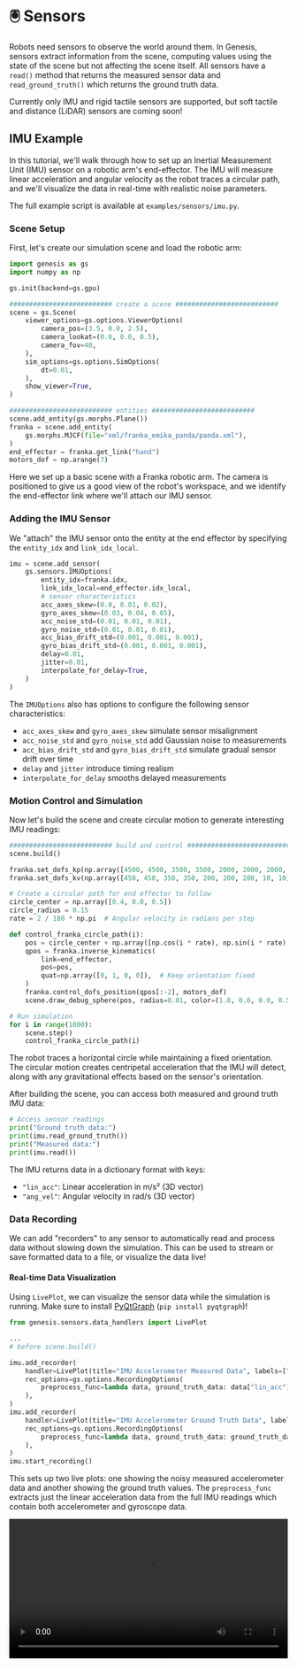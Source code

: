 # 🖲️ Sensors

Robots need sensors to observe the world around them.
In Genesis, sensors extract information from the scene, computing values using the state of the scene but not affecting the scene itself.
All sensors have a `read()` method that returns the measured sensor data and `read_ground_truth()` which returns the ground truth data.

Currently only IMU and rigid tactile sensors are supported, but soft tactile and distance (LiDAR) sensors are coming soon!

## IMU Example

In this tutorial, we'll walk through how to set up an Inertial Measurement Unit (IMU) sensor on a robotic arm's end-effector. The IMU will measure linear acceleration and angular velocity as the robot traces a circular path, and we'll visualize the data in real-time with realistic noise parameters.

The full example script is available at `examples/sensors/imu.py`.

### Scene Setup

First, let's create our simulation scene and load the robotic arm:

```python
import genesis as gs
import numpy as np

gs.init(backend=gs.gpu)

########################## create a scene ##########################
scene = gs.Scene(
    viewer_options=gs.options.ViewerOptions(
        camera_pos=(3.5, 0.0, 2.5),
        camera_lookat=(0.0, 0.0, 0.5),
        camera_fov=40,
    ),
    sim_options=gs.options.SimOptions(
        dt=0.01,
    ),
    show_viewer=True,
)

########################## entities ##########################
scene.add_entity(gs.morphs.Plane())
franka = scene.add_entity(
    gs.morphs.MJCF(file="xml/franka_emika_panda/panda.xml"),
)
end_effector = franka.get_link("hand")
motors_dof = np.arange(7)
```

Here we set up a basic scene with a Franka robotic arm. The camera is positioned to give us a good view of the robot's workspace, and we identify the end-effector link where we'll attach our IMU sensor.

### Adding the IMU Sensor

We "attach" the IMU sensor onto the entity at the end effector by specifying the `entity_idx` and `link_idx_local`.

```python
imu = scene.add_sensor(
    gs.sensors.IMUOptions(
        entity_idx=franka.idx,
        link_idx_local=end_effector.idx_local,
        # sensor characteristics
        acc_axes_skew=(0.0, 0.01, 0.02),
        gyro_axes_skew=(0.03, 0.04, 0.05),
        acc_noise_std=(0.01, 0.01, 0.01),
        gyro_noise_std=(0.01, 0.01, 0.01),
        acc_bias_drift_std=(0.001, 0.001, 0.001),
        gyro_bias_drift_std=(0.001, 0.001, 0.001),
        delay=0.01,
        jitter=0.01,
        interpolate_for_delay=True,
    )
)
```

The `IMUOptions` also has options to configure the following sensor characteristics:
- `acc_axes_skew` and `gyro_axes_skew` simulate sensor misalignment
- `acc_noise_std` and `gyro_noise_std` add Gaussian noise to measurements
- `acc_bias_drift_std` and `gyro_bias_drift_std` simulate gradual sensor drift over time
- `delay` and `jitter` introduce timing realism
- `interpolate_for_delay` smooths delayed measurements

### Motion Control and Simulation

Now let's build the scene and create circular motion to generate interesting IMU readings:

```python
########################## build and control ##########################
scene.build()

franka.set_dofs_kp(np.array([4500, 4500, 3500, 3500, 2000, 2000, 2000, 100, 100]))
franka.set_dofs_kv(np.array([450, 450, 350, 350, 200, 200, 200, 10, 10]))

# Create a circular path for end effector to follow
circle_center = np.array([0.4, 0.0, 0.5])
circle_radius = 0.15
rate = 2 / 180 * np.pi  # Angular velocity in radians per step

def control_franka_circle_path(i):
    pos = circle_center + np.array([np.cos(i * rate), np.sin(i * rate), 0]) * circle_radius
    qpos = franka.inverse_kinematics(
        link=end_effector,
        pos=pos,
        quat=np.array([0, 1, 0, 0]),  # Keep orientation fixed
    )
    franka.control_dofs_position(qpos[:-2], motors_dof)
    scene.draw_debug_sphere(pos, radius=0.01, color=(1.0, 0.0, 0.0, 0.5))  # Visualize target

# Run simulation
for i in range(1000):
    scene.step()
    control_franka_circle_path(i)
```

The robot traces a horizontal circle while maintaining a fixed orientation. The circular motion creates centripetal acceleration that the IMU will detect, along with any gravitational effects based on the sensor's orientation.

After building the scene, you can access both measured and ground truth IMU data:

```python
# Access sensor readings
print("Ground truth data:")
print(imu.read_ground_truth())
print("Measured data:")
print(imu.read())
```

The IMU returns data in a dictionary format with keys:
- `"lin_acc"`: Linear acceleration in m/s² (3D vector)
- `"ang_vel"`: Angular velocity in rad/s (3D vector)

### Data Recording

We can add "recorders" to any sensor to automatically read and process data without slowing down the simulation. This can be used to stream or save formatted data to a file, or visualize the data live!

#### Real-time Data Visualization

Using `LivePlot`, we can visualize the sensor data while the simulation is running.
Make sure to install [PyQtGraph](https://www.pyqtgraph.org) (`pip install pyqtgraph`)!

```python
from genesis.sensors.data_handlers import LivePlot

...
# before scene.build()

imu.add_recorder(
    handler=LivePlot(title="IMU Accelerometer Measured Data", labels=["acc_x", "acc_y", "acc_z"]),
    rec_options=gs.options.RecordingOptions(
        preprocess_func=lambda data, ground_truth_data: data["lin_acc"],
    ),
)
imu.add_recorder(
    handler=LivePlot(title="IMU Accelerometer Ground Truth Data", labels=["acc_x", "acc_y", "acc_z"]),
    rec_options=gs.options.RecordingOptions(
        preprocess_func=lambda data, ground_truth_data: ground_truth_data["lin_acc"],
    ),
)
imu.start_recording()
```

This sets up two live plots: one showing the noisy measured accelerometer data and another showing the ground truth values. The `preprocess_func` extracts just the linear acceleration data from the full IMU readings which contain both accelerometer and gyroscope data.

<video preload="auto" controls="True" width="100%">
<source src="https://github.com/Genesis-Embodied-AI/genesis-doc/raw/main/source/_static/videos/imu.mp4" type="video/mp4">
</video>